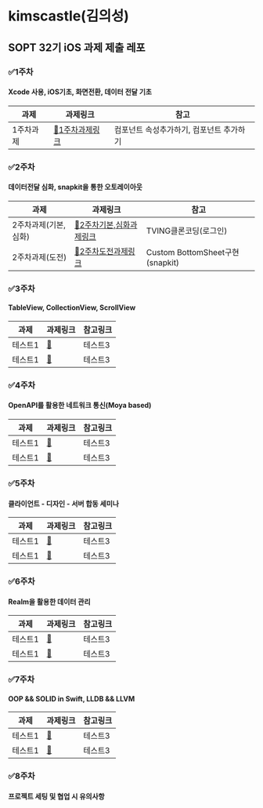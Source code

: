 # kimscastle(김의성)
## SOPT 32기 iOS 과제 제출 레포
### ✅1주차
#### Xcode 사용, iOS기초, 화면전환, 데이터 전달 기초
|과제|과제링크|참고|
|------|---|---|
|1주차과제|[📘1주차과제링크](https://github.com/GO-SOPT-iOS-Part/kimscastle/tree/main/SOPT_Week1_Assignment)|컴포넌트 속성추가하기, 컴포넌트 추가하기|

### ✅2주차
#### 데이터전달 심화, snapkit을 통한 오토레이아웃
|과제|과제링크|참고|
|------|---|---|
|2주차과제(기본,심화)|[📘2주차기본,심화과제링크](https://github.com/GO-SOPT-iOS-Part/kimscastle/pull/10)|TVING클론코딩(로그인)|
|2주차과제(도전)|[📘2주차도전과제링크](https://github.com/GO-SOPT-iOS-Part/kimscastle/pull/11)|Custom BottomSheet구현(snapkit)|

### ✅3주차
#### TableView, CollectionView, ScrollView
|과제|과제링크|참고링크|
|------|---|---|
|테스트1|[📘](https://github.com/kimscastle)|테스트3|
|테스트1|[📘](https://github.com/kimscastle)|테스트3|

### ✅4주차
#### OpenAPI를 활용한 네트워크 통신(Moya based)
|과제|과제링크|참고링크|
|------|---|---|
|테스트1|[📘](https://github.com/kimscastle)|테스트3|
|테스트1|[📘](https://github.com/kimscastle)|테스트3|

### ✅5주차
#### 클라이언트 - 디자인 - 서버 합동 세미나
|과제|과제링크|참고링크|
|------|---|---|
|테스트1|[📘](https://github.com/kimscastle)|테스트3|
|테스트1|[📘](https://github.com/kimscastle)|테스트3|

### ✅6주차 
#### Realm을 활용한 데이터 관리
|과제|과제링크|참고링크|
|------|---|---|
|테스트1|[📘](https://github.com/kimscastle)|테스트3|
|테스트1|[📘](https://github.com/kimscastle)|테스트3|

### ✅7주차
#### OOP && SOLID in Swift, LLDB && LLVM
|과제|과제링크|참고링크|
|------|---|---|
|테스트1|[📘](https://github.com/kimscastle)|테스트3|
|테스트1|[📘](https://github.com/kimscastle)|테스트3|

### ✅8주차
#### 프로젝트 세팅 및 협업 시 유의사항
